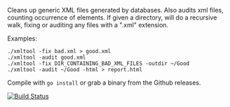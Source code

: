 Cleans up generic XML files generated by databases. Also audits xml files, counting occurrence of elements.
If given a directory, will do a recursive walk, fixing or auditing any files with a ".xml" extension.

Examples:

    ./xmltool -fix bad.xml > good.xml
    ./xmltool -audit good.xml
    ./xmltool -fix DIR_CONTAINING_BAD_XML_FILES -outdir ~/Good
    ./xmltool -audit ~/Good -html > report.html

Compile with `go install` or grab a binary from the Github releases.

[![Build Status](https://travis-ci.org/richardlehane/xmltool.png?branch=master)](https://travis-ci.org/richardlehane/xmltool)